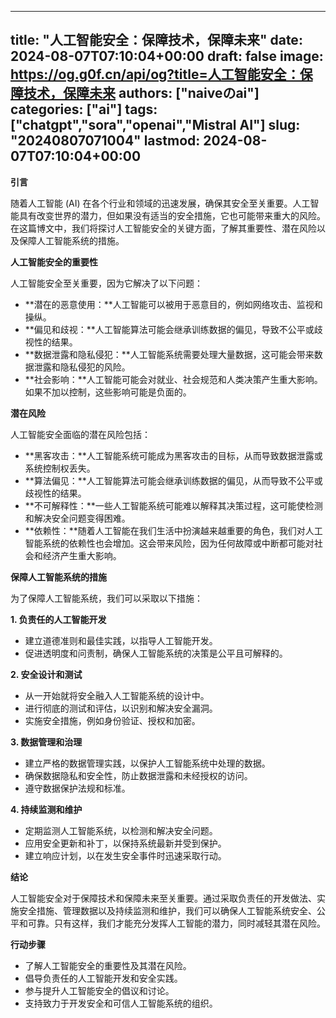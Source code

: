 
---
title: "人工智能安全：保障技术，保障未来"
date: 2024-08-07T07:10:04+00:00
draft: false
image: https://og.g0f.cn/api/og?title=人工智能安全：保障技术，保障未来
authors: ["naiveのai"]
categories: ["ai"]
tags: ["chatgpt","sora","openai","Mistral AI"]
slug: "20240807071004"
lastmod: 2024-08-07T07:10:04+00:00
---
**引言**

随着人工智能 (AI) 在各个行业和领域的迅速发展，确保其安全至关重要。人工智能具有改变世界的潜力，但如果没有适当的安全措施，它也可能带来重大的风险。在这篇博文中，我们将探讨人工智能安全的关键方面，了解其重要性、潜在风险以及保障人工智能系统的措施。

**人工智能安全的重要性**

人工智能安全至关重要，因为它解决了以下问题：

* **潜在的恶意使用：**人工智能可以被用于恶意目的，例如网络攻击、监视和操纵。
* **偏见和歧视：**人工智能算法可能会继承训练数据的偏见，导致不公平或歧视性的结果。
* **数据泄露和隐私侵犯：**人工智能系统需要处理大量数据，这可能会带来数据泄露和隐私侵犯的风险。
* **社会影响：**人工智能可能会对就业、社会规范和人类决策产生重大影响。如果不加以控制，这些影响可能是负面的。

**潜在风险**

人工智能安全面临的潜在风险包括：

* **黑客攻击：**人工智能系统可能成为黑客攻击的目标，从而导致数据泄露或系统控制权丢失。
* **算法偏见：**人工智能算法可能会继承训练数据的偏见，从而导致不公平或歧视性的结果。
* **不可解释性：**一些人工智能系统可能难以解释其决策过程，这可能使检测和解决安全问题变得困难。
* **依赖性：**随着人工智能在我们生活中扮演越来越重要的角色，我们对人工智能系统的依赖性也会增加。这会带来风险，因为任何故障或中断都可能对社会和经济产生重大影响。

**保障人工智能系统的措施**

为了保障人工智能系统，我们可以采取以下措施：

**1. 负责任的人工智能开发**

* 建立道德准则和最佳实践，以指导人工智能开发。
* 促进透明度和问责制，确保人工智能系统的决策是公平且可解释的。

**2. 安全设计和测试**

* 从一开始就将安全融入人工智能系统的设计中。
* 进行彻底的测试和评估，以识别和解决安全漏洞。
* 实施安全措施，例如身份验证、授权和加密。

**3. 数据管理和治理**

* 建立严格的数据管理实践，以保护人工智能系统中处理的数据。
* 确保数据隐私和安全性，防止数据泄露和未经授权的访问。
* 遵守数据保护法规和标准。

**4. 持续监测和维护**

* 定期监测人工智能系统，以检测和解决安全问题。
* 应用安全更新和补丁，以保持系统最新并受到保护。
* 建立响应计划，以在发生安全事件时迅速采取行动。

**结论**

人工智能安全对于保障技术和保障未来至关重要。通过采取负责任的开发做法、实施安全措施、管理数据以及持续监测和维护，我们可以确保人工智能系统安全、公平和可靠。只有这样，我们才能充分发挥人工智能的潜力，同时减轻其潜在风险。

**行动步骤**

* 了解人工智能安全的重要性及其潜在风险。
* 倡导负责任的人工智能开发和安全实践。
* 参与提升人工智能安全的倡议和讨论。
* 支持致力于开发安全和可信人工智能系统的组织。